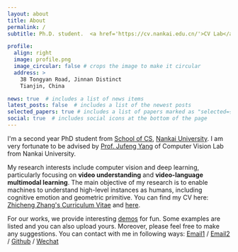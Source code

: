 ```yaml
---
layout: about
title: About
permalink: /
subtitle: Ph.D. student.  <a href='https://cv.nankai.edu.cn/'>CV Lab</a>.   <a href='https://cc.nankai.edu.cn/'>Nankai University</a>.   gloryzzc6@sina.com.

profile:
  align: right
  image: profile.png
  image_circular: false # crops the image to make it circular
  address: >
    38 Tongyan Road, Jinnan Distinct
    Tianjin, China

news: true  # includes a list of news items
latest_posts: false  # includes a list of the newest posts
selected_papers: true # includes a list of papers marked as "selected={true}"
social: true  # includes social icons at the bottom of the page
---
```



I'm a second year PhD student from [School of CS](https://cc.nankai.edu.cn/), [Nankai University](https://www.nankai.edu.cn/). I am very fortunate to be advised by [Prof. Jufeng Yang](https://cv.nankai.edu.cn/) of Computer Vision Lab from Nankai University. 


My research interests include computer vision and deep learning, particularly focusing on **video understanding** and **video-language multimodal learning**. The main objective of my research is to enable machines to understand high-level instances as humans, including cognitive emotion and geometric primitive. You can find my CV here: [Zhicheng Zhang's Curriculum Vitae](../assets/pdf/NKU_zzc_CV_nounderreview.pdf) and [here](/cv/).


For our works, we provide interesting [demos](/projects/) for fun. Some examples are listed and you can also upload yours. Moreover, please feel free to make any suggestions. You can contact with me in following ways:
[Email1](mailto:gloryzzc6@sina.com) / [Email2](mailto:1120210216@mail.nankai.edu.cn) / [Github](https://github.com/nku-zhichengzhang) / [Wechat](../assets/img/Wechat.png)

<!-- <center class="half">
    <img src="../assets/img/Github_Wechat.jpg" width="200"/>
</center> -->